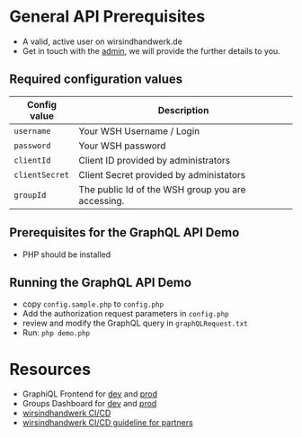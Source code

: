 # General API Prerequisites

* A valid, active user on wirsindhandwerk.de
* Get in touch with the [admin](alexander.onea@wirsindhandwerk.de), we will provide the further details to you.

## Required configuration values

| Config value | Description | 
|--------------|-------------|
| `username`   | Your WSH Username / Login |
| `password`   | Your WSH password |
| `clientId`   | Client ID provided by administrators | 
| `clientSecret` | Client Secret provided by administators |
| `groupId` | The public Id of the WSH group you are accessing. | 

## Prerequisites for the GraphQL API Demo

* PHP should be installed

## Running the GraphQL API Demo
* copy `config.sample.php` to `config.php`
* Add the authorization request parameters in `config.php`
* review and modify the GraphQL query in `graphQLRequest.txt`
* Run: `php demo.php` 


# Resources

* GraphiQL Frontend for [dev](https://dev.wirsindhandwerk.de/wsh-api-webservice/v3doc) and [prod](https://www.wirsindhandwerk.de/wsh-api-webservice/v3doc )
* Groups Dashboard for [dev](https://dev.wirsindhandwerk.de/dashboard/groups) and [prod](https://www.wirsindhandwerk.de/dashboard/groups)
* [wirsindhandwerk CI/CD](https://invis.io/3UQ2U03KBFT)
* [wirsindhandwerk CI/CD guideline for partners](https://invis.io/KM10Q3LUVR2Y)









